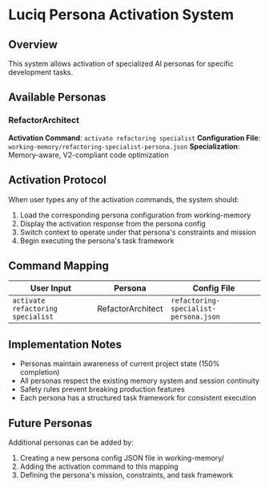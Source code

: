 # Luciq Persona Activation System

## Overview
This system allows activation of specialized AI personas for specific development tasks.

## Available Personas

### RefactorArchitect
**Activation Command**: `activate refactoring specialist`
**Configuration File**: `working-memory/refactoring-specialist-persona.json`
**Specialization**: Memory-aware, V2-compliant code optimization

## Activation Protocol

When user types any of the activation commands, the system should:

1. Load the corresponding persona configuration from working-memory
2. Display the activation response from the persona config
3. Switch context to operate under that persona's constraints and mission
4. Begin executing the persona's task framework

## Command Mapping

| User Input | Persona | Config File |
|------------|---------|-------------|
| `activate refactoring specialist` | RefactorArchitect | `refactoring-specialist-persona.json` |

## Implementation Notes

- Personas maintain awareness of current project state (150% completion)
- All personas respect the existing memory system and session continuity
- Safety rules prevent breaking production features
- Each persona has a structured task framework for consistent execution

## Future Personas

Additional personas can be added by:
1. Creating a new persona config JSON file in working-memory/
2. Adding the activation command to this mapping
3. Defining the persona's mission, constraints, and task framework 